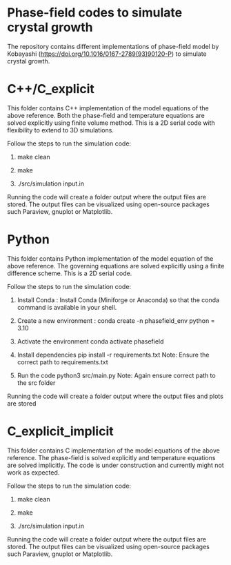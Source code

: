 # Phase-field codes to simulate crystal growth
The repository contains different implementations of phase-field model by Kobayashi (https://doi.org/10.1016/0167-2789(93)90120-P) to simulate crystal growth.

# C++/C_explicit
This folder contains C++ implementation of the model equations of the above reference. Both the phase-field and temperature equations are solved explicitly using finite volume method. This is a 2D serial code with flexibility to extend to 3D simulations.

Follow the steps to run the simulation code:

1. make clean

2. make

3. ./src/simulation input.in

Running the code will create a folder output where the output files are stored. The output files can be visualized using open-source packages such Paraview, gnuplot or Matplotlib.

# Python
This folder contains Python implementation of the model equation of the above reference. The governing equations are solved explicitly using a finite difference scheme. This is a 2D serial code.

Follow the steps to run the simulation code:

1. Install Conda :
    	Install Conda (Miniforge or Anaconda) so that the conda command is available in your shell.

2. Create a new environment :
        conda create -n phasefield_env python = 3.10
 
3. Activate the environment
       conda activate phasefield

4. Install dependencies
       pip install -r requirements.txt
     Note: Ensure the correct path to requirements.txt

5. Run the code
     python3 src/main.py
     Note: Again ensure correct path to the src folder

Running the code will create a folder output where the output files and plots are stored

# C_explicit_implicit
This folder contains C implementation of the model equations of the above reference. The phase-field is solved explicitly and temperature equations are solved implicitly. The code is under construction and currently might not work as expected. 

Follow the steps to run the simulation code:

1. make clean

2. make

3. ./src/simulation input.in

Running the code will create a folder output where the output files are stored. The output files can be visualized using open-source packages such Paraview, gnuplot or Matplotlib.

